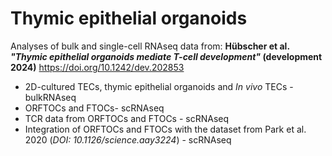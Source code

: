 # Thymic epithelial organoids

Analyses of bulk and single-cell RNAseq data from: 
**Hübscher et al.** **_"Thymic epithelial organoids mediate T-cell development"_ (development 2024)** 
https://doi.org/10.1242/dev.202853

+ 2D-cultured TECs, thymic epithelial organoids and _In vivo_ TECs - bulkRNAseq
+ ORFTOCs and FTOCs- scRNAseq
+ TCR data from ORFTOCs and FTOCs - scRNAseq
+ Integration of ORFTOCs and FTOCs with the dataset from Park et al. 2020  (_DOI: 10.1126/science.aay3224_) - scRNAseq
